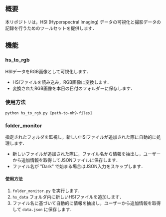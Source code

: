 ## 概要

本リポジトリは，HSI (Hyperspectral Imaging) データの可視化と撮影データの記録を行うためのツールセットを提供します．

## 機能

### hs_to_rgb

HSIデータをRGB画像として可視化します．

- HSIファイルを読み込み，RGB画像に変換します．
- 変換されたRGB画像を本日の日付のフォルダーに保存します．

### 使用方法

`python hs_to_rgb.py [path-to-nh9-files]`

### folder_monitor

指定されたフォルダを監視し，新しいHSIファイルが追加された際に自動的に処理します．

- 新しいファイルが追加された際に，ファイル名から情報を抽出し，ユーザーから追加情報を取得してJSONファイルに保存します．
- ファイル名が "Dark" で始まる場合はJSON入力をスキップします．

#### 使用方法

1. `folder_monitor.py` を実行します．
2. `hs_data` フォルダ内に新しいHSIファイルを追加します．
3. ファイル名に基づいて自動的に情報を抽出し，ユーザーから追加情報を取得して `data.json` に保存します．
